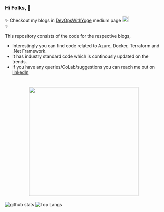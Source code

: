 ### Hi Folks, 👋


✨ Checkout my blogs in [DevOpsWithYoge](https://medium.com/@devopswithyoge/about) medium page <code><img height="20" src="https://github.com/AllAboutAzure/allaboutazure/assets/156210181/742cdace-89f3-44df-850e-464576401353">  </code> ✨ 

This repository consists of the code for the respective blogs, 
- Interestingly you can find code related to Azure, Docker, Terraform and .Net Framework.
- It has industry standard code which is continously updated on the trends.
- If you have any queries/CoLab/suggestions you can reach me out on [linkedIn](https://www.linkedin.com/in/yogeshwaran-t-090145169/)
<h1 align="center">
    <img height="350" src="https://github.com/AllAboutAzure/allaboutazure/assets/156210181/a3c7cd8d-ab77-49f8-9ccb-d4ed0e999660">
</h1>

![github stats](https://github-readme-stats.vercel.app/api?username=AllAboutAzure&show_icons=true&hide_border=true) ![Top Langs](https://github-readme-stats.vercel.app/api/top-langs/?username=AllAboutAzure&layout=compact)



